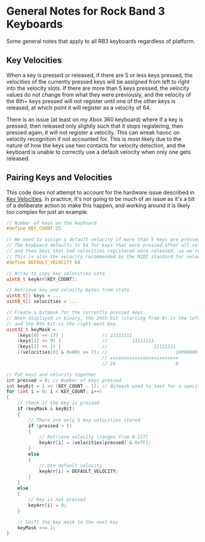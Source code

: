 # General Notes for Rock Band 3 Keyboards

Some general notes that apply to all RB3 keyboards regardless of platform.

## Key Velocities

When a key is pressed or released, if there are 5 or less keys pressed, the velocities of the currently pressed keys will be assigned from left to right into the velocity slots. If there are more than 5 keys pressed, the velocity values do not change from what they were previously, and the velocity of the 6th+ keys pressed will not register until one of the other keys is released, at which point it will register as a velocity of 64.

There is an issue (at least on my Xbox 360 keyboard) where if a key is pressed, then released only slightly such that it stops registering, then pressed again, it will not register a velocity. This can wreak havoc on velocity recognition if not accounted for. This is most likely due to the nature of how the keys use two contacts for velocity detection, and the keyboard is unable to correctly use a default velocity when only one gets released.

## Pairing Keys and Velocities

This code does not attempt to account for the hardware issue described in [Key Velocities](#key-velocities). In practice, it's not going to be much of an issue as it's a bit of a deliberate action to make this happen, and working around it is likely too complex for just an example.

```cpp
// Number of keys on the keyboard
#define KEY_COUNT 25

// We need to assign a default velocity if more than 5 keys are pressed.
// The keyboard defaults to 64 for keys that were pressed after all velocities filled up
// and then keys that had velocities registered were released, so we're using the same here.
// This is also the velocity recommended by the MIDI standard for velocity-insensitive devices.
#define DEFAULT_VELOCITY 64

// Array to copy key velocities into
uint8_t keyArr[KEY_COUNT];

// Retrieve key and velocity bytes from state
uint8_t[] keys = ...
uint8_t[] velocities = ...

// Create a bitmask for the currently pressed keys.
// When displayed in binary, the 24th bit (starting from 0) is the left-most key,
// and the 0th bit is the right-most key.
uint32_t keyMask =
    (keys[0] << 17) |              // 11111111
    (keys[1] << 9) |               //         11111111
    (keys[2] << 1) |               //                 11111111
    ((velocities[0] & 0x80) >> 7); //                         10000000
                                   // xxxxxxxxxxxxxxxxxxxxxxxxx
                                   // 24                      0

// Put keys and velocity together
int pressed = 0; // Number of keys pressed
int keyBit = 1 << (KEY_COUNT - 1); // Bitmask used to test for a specific key
for (int i = 0; i < KEY_COUNT; i++)
{
    // Check if the key is pressed
    if (keyMask & keyBit)
    {
        // There are only 5 key velocities stored
        if (pressed < 5)
        {
            // Retrieve velocity (ranges from 0-127)
            keyArr[i] = (velocities[pressed] & 0x7F);
        }
        else
        {
            // Use default velocity
            keyArr[i] = DEFAULT_VELOCITY;
        }
    }
    else
    {
        // Key is not pressed
        keyArr[i] = 0;
    }

    // Shift the key mask to the next key
    keyMask <<= 1;
}
```
